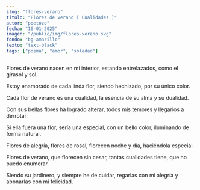 ```yaml
---
slug: "flores-verano"
titulo: "Flores de verano [ Cualidades ]"
autor: "poetozo"
fecha: "16-01-2025"
imagen: "/public/img/flores-verano.svg"
fondo: "bg-amarillo"
texto: "text-black"
tags: ["poema", "amor", "soledad"]
---
```


Flores de verano
nacen en mi interior, 
estando entrelazados, 
como el girasol y sol.

Estoy enamorado
de cada linda flor,
siendo hechizado,
por su único color. 

Cada flor de verano
es una cualidad,
la esencia de su alma
y su dualidad.

Con sus bellas flores
ha logrado alterar,
todos mis temores
y llegarlos a derrotar.

Si ella fuera una flor,
sería una especial,
con un bello color,
iluminando de forma natural.

Flores de alegría,
flores de rosal,
florecen noche y día,
haciéndola especial. 

Flores de verano,
que florecen sin cesar,
tantas cualidades tiene,
que no puedo enumerar.
                                                                                                               
Siendo su jardinero, 
y siempre he de cuidar,
regarlas con mi alegría
y abonarlas con mi felicidad. 


